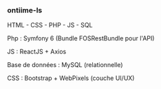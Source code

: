 ### ontiime-ls

HTML - CSS - PHP - JS - SQL 

Php : Symfony 6 (Bundle FOSRestBundle pour l'API)

JS : ReactJS + Axios 

Base de données : MySQL (relationnelle)

CSS : Bootstrap + WebPixels (couche UI/UX)

